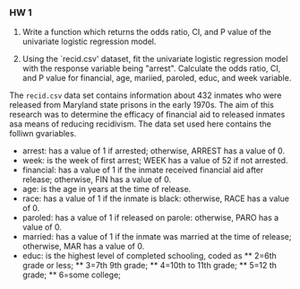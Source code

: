 ### HW 1

1. Write a function which returns the  odds ratio, CI, and P value of the univariate logistic regression model.

2. Using the `recid.csv' dataset, fit the univariate logistic regression model with the response variable being "arrest".  Calculate the odds ratio, CI, and P value for financial, age, mariied, paroled, educ, and week variable.

The `recid.csv` data set contains information about 432 inmates who were released from Maryland state prisons in the early 1970s. The aim of this research was to determine the efficacy of financial aid to released inmates asa means of reducing recidivism. The data set used here contains the folliwn gvariables. 

* arrest: has a value of 1 if arrested; otherwise, ARREST has a value of 0.
* week: is the week of first arrest; WEEK has a value of 52 if not arrested.
* financial: has a value of 1 if the inmate received financial aid after release; otherwise, FIN has a value of 0. 
* age: is the age in years at the time of release.
* race: has a value of 1 if the inmate is black: otherwise, RACE has a value of 0.
* paroled: has a value of 1 if released on parole: otherwise, PARO has a value of 0.
* married: has a value of 1 if the inmate was married at the time of release; otherwise, MAR has a value of 0.
* educ: is the highest level of completed schooling, coded as
       ** 2=6th grade or less;
        ** 3=7th 9th grade;
        ** 4=10th to 11th grade;
        ** 5=12 th grade;
        ** 6=some college;
